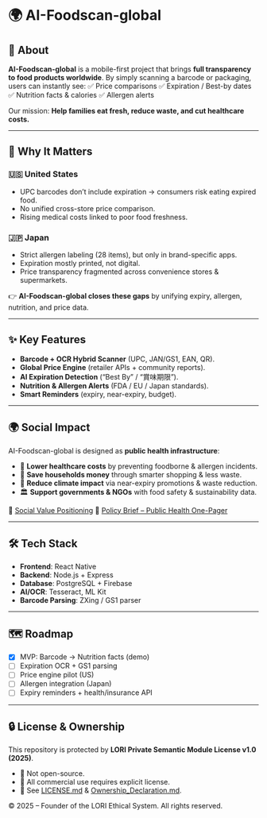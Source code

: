 # 🌍 AI-Foodscan-global

## 📌 About
**AI-Foodscan-global** is a mobile-first project that brings **full transparency to food products worldwide**.
By simply scanning a barcode or packaging, users can instantly see:
✅ Price comparisons
✅ Expiration / Best-by dates
✅ Nutrition facts & calories
✅ Allergen alerts

Our mission: **Help families eat fresh, reduce waste, and cut healthcare costs.**

---

## 🚩 Why It Matters

### 🇺🇸 United States
- UPC barcodes don’t include expiration → consumers risk eating expired food.
- No unified cross-store price comparison.
- Rising medical costs linked to poor food freshness.

### 🇯🇵 Japan
- Strict allergen labeling (28 items), but only in brand-specific apps.
- Expiration mostly printed, not digital.
- Price transparency fragmented across convenience stores & supermarkets.

👉 **AI-Foodscan-global closes these gaps** by unifying expiry, allergen, nutrition, and price data.

---

## ✨ Key Features
- **Barcode + OCR Hybrid Scanner** (UPC, JAN/GS1, EAN, QR).
- **Global Price Engine** (retailer APIs + community reports).
- **AI Expiration Detection** (“Best By” / “賞味期限”).
- **Nutrition & Allergen Alerts** (FDA / EU / Japan standards).
- **Smart Reminders** (expiry, near-expiry, budget).

---

## 🌍 Social Impact
AI-Foodscan-global is designed as **public health infrastructure**:
- 🏥 **Lower healthcare costs** by preventing foodborne & allergen incidents.
- 🛒 **Save households money** through smarter shopping & less waste.
- 🌱 **Reduce climate impact** via near-expiry promotions & waste reduction.
- 🏛 **Support governments & NGOs** with food safety & sustainability data.

🔗 [Social Value Positioning](./Social_Value_Positioning.md)
🔗 [Policy Brief – Public Health One-Pager](./Policy_Brief_PublicHealth.md)

---

## 🛠 Tech Stack
- **Frontend**: React Native
- **Backend**: Node.js + Express
- **Database**: PostgreSQL + Firebase
- **AI/OCR**: Tesseract, ML Kit
- **Barcode Parsing**: ZXing / GS1 parser

---

## 🗺 Roadmap
- [x] MVP: Barcode → Nutrition facts (demo)
- [ ] Expiration OCR + GS1 parsing
- [ ] Price engine pilot (US)
- [ ] Allergen integration (Japan)
- [ ] Expiry reminders + health/insurance API

---

## 🔒 License & Ownership
This repository is protected by **LORI Private Semantic Module License v1.0 (2025)**.
- 🚫 Not open-source.
- 📝 All commercial use requires explicit license.
- 📜 See [LICENSE.md](./LICENSE.md) & [Ownership_Declaration.md](./Ownership_Declaration.md).

© 2025 – Founder of the LORI Ethical System. All rights reserved.
